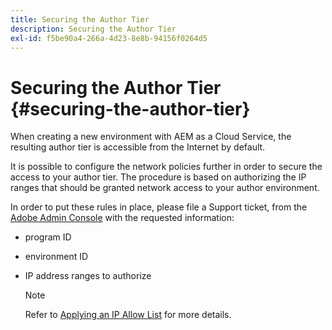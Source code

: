 ```yaml
---
title: Securing the Author Tier
description: Securing the Author Tier
exl-id: f5be90a4-266a-4d23-8e8b-94156f0264d5
---
```

# Securing the Author Tier {#securing-the-author-tier}

When creating a new environment with AEM as a Cloud Service, the resulting author tier is accessible from the Internet by default.

It is possible to configure the network policies further in order to secure the access to your author tier. The procedure is based on authorizing the IP ranges that should be granted network access to your author environment.

In order to put these rules in place, please file a Support ticket, from the [Adobe Admin Console](https://adminconsole.adobe.com/) with the requested information:

* program ID
* environment ID
* IP address ranges to authorize

   >[!NOTE]
   >Refer to [Applying an IP Allow List](https://experienceleague.adobe.com/docs/experience-manager-cloud-service/implementing/using-cloud-manager/ip-allow-lists/apply-allow-list.html?lang=en) for more details.
